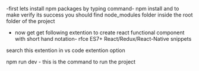 
-first lets install npm packages by typing command- npm install and to make verify its success you should find node_modules folder inside the root folder of the project  

- now get get following extention to create react functional component with short hand notation- rfce
ES7+ React/Redux/React-Native snippets

search this extention in vs code extention option

npm run dev - this is the command to run the project


